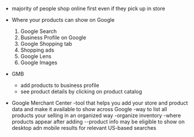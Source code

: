 
* majority of people shop online first even if they pick up in store

* Where your products can show on Google
  1. Google Search
  2. Business Profile on Google
  3. Google Shopping tab
  4. Shopping ads
  5. Google Lens
  6. Google Images

* GMB
  - add products to business profile
  - see product details by clicking on product catalog


* Google Merchant Center
    -tool that helps you add your store and product data and make it available to show across Google
    -way to list all products your selling in an organized way
    -organize inventory
    -where products appear after adding
        --product info may be eligible to show on desktop adn mobile results for relevant US-based searches
